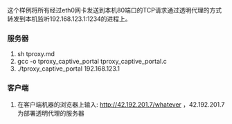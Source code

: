 这个样例将所有经过eth0网卡发送到本机80端口的TCP请求通过透明代理的方式转发到本机监听192.168.123.1:1234的进程上。

### 服务器
1. sh tproxy.md
2. gcc -o tproxy_captive_portal tproxy_captive_portal.c
3. ./tproxy_captive_portal 192.168.123.1

### 客户端
1. 在客户端机器的浏览器上输入: http://42.192.201.7/whatever ，42.192.201.7为部署透明代理的服务器